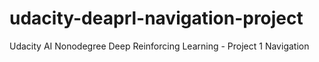 # udacity-deaprl-navigation-project
Udacity AI Nonodegree Deep Reinforcing Learning - Project 1 Navigation
